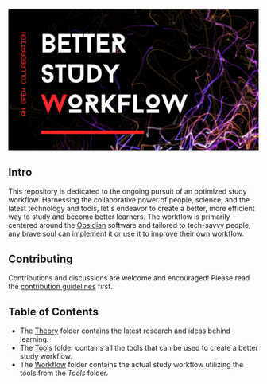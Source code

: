 ![image](imgs/banner.jpg)

## Intro

This repository is dedicated to the ongoing pursuit of an optimized study workflow.
Harnessing the collaborative power of people, science, and the latest technology and tools, let's endeavor to create a better, more efficient way to study and become better learners. The workflow is primarily centered around the [Obsidian](https://obsidian.md/) software and tailored to tech-savvy people; any brave soul can implement it or use it to improve their own workflow.

## Contributing

Contributions and discussions are welcome and encouraged! Please read the [contribution guidelines](CONTRIBUTING.md) first.

## Table of Contents

- The [Theory](Theory/) folder contains the latest research and ideas behind learning.
- The [Tools](Tools/) folder contains all the tools that can be used to create a better study workflow.
- The [Workflow](Workflow/) folder contains the actual study workflow utilizing the tools from the *Tools* folder.

